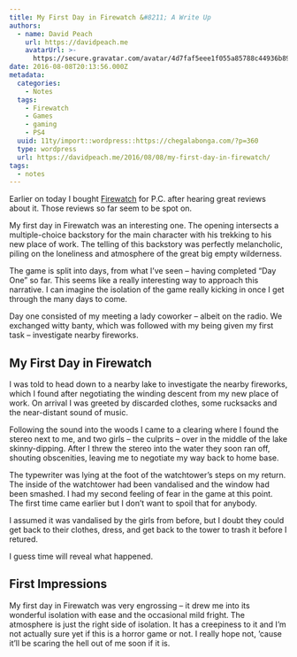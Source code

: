 ```yaml
---
title: My First Day in Firewatch &#8211; A Write Up
authors:
  - name: David Peach
    url: https://davidpeach.me
    avatarUrl: >-
      https://secure.gravatar.com/avatar/4d7faf5eee1f055a85788c44936b8995eaab6dfb004e7854ec747ccb272e91ee?s=96&d=mm&r=g
date: 2016-08-08T20:13:56.000Z
metadata:
  categories:
    - Notes
  tags:
    - Firewatch
    - Games
    - gaming
    - PS4
  uuid: 11ty/import::wordpress::https://chegalabonga.com/?p=360
  type: wordpress
  url: https://davidpeach.me/2016/08/08/my-first-day-in-firewatch/
tags:
  - notes
---
```

Earlier on today I bought [Firewatch](http://www.firewatchgame.com) for P.C. after hearing great reviews about it. Those reviews so far seem to be spot on.

My first day in Firewatch was an interesting one. The opening intersects a multiple-choice backstory for the main character with his trekking to his new place of work. The telling of this backstory was perfectly melancholic, piling on the loneliness and atmosphere of the great big empty wilderness.

The game is split into days, from what I’ve seen – having completed “Day One” so far. This seems like a really interesting way to approach this narrative. I can imagine the isolation of the game really kicking in once I get through the many days to come.

Day one consisted of my meeting a lady coworker – albeit on the radio. We exchanged witty banty, which was followed with my being given my first task – investigate nearby fireworks.

## My First Day in Firewatch

I was told to head down to a nearby lake to investigate the nearby fireworks, which I found after negotiating the winding descent from my new place of work. On arrival I was greeted by discarded clothes, some rucksacks and the near-distant sound of music.

Following the sound into the woods I came to a clearing where I found the stereo next to me, and two girls – the culprits – over in the middle of the lake skinny-dipping. After I threw the stereo into the water they soon ran off, shouting obscenities, leaving me to negotiate my way back to home base.

The typewriter was lying at the foot of the watchtower’s steps on my return. The inside of the watchtower had been vandalised and the window had been smashed. I had my second feeling of fear in the game at this point. The first time came earlier but I don’t want to spoil that for anybody.

I assumed it was vandalised by the girls from before, but I doubt they could get back to their clothes, dress, and get back to the tower to trash it before I retured.

I guess time will reveal what happened.

## First Impressions

My first day in Firewatch was very engrossing – it drew me into its wonderful isolation with ease and the occasional mild fright. The atmosphere is just the right side of isolation. It has a creepiness to it and I’m not actually sure yet if this is a horror game or not. I really hope not, ’cause it’ll be scaring the hell out of me soon if it is.